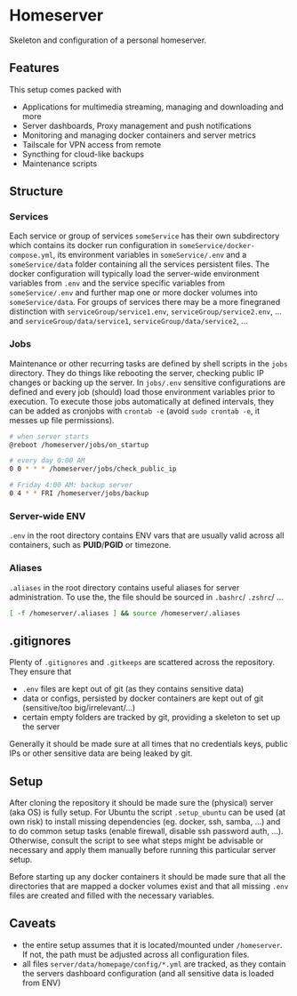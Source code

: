 # Homeserver

Skeleton and configuration of a personal homeserver.

## Features
This setup comes packed with
- Applications for multimedia streaming, managing and downloading and more
- Server dashboards, Proxy management and push notifications
- Monitoring and managing docker containers and server metrics
- Tailscale for VPN access from remote
- Syncthing for cloud-like backups
- Maintenance scripts

## Structure

### Services
Each service or group of services `someService` has their own subdirectory which contains its docker run configuration in `someService/docker-compose.yml`, its environment variables in `someService/.env` and a `someService/data` folder containing all the services persistent files. The docker configuration will typically load the server-wide environment variables from `.env` and the service specific variables from `someService/.env` and further map one or more docker volumes into `someService/data`. For groups of services there may be a more finegraned distinction with `serviceGroup/service1.env`, `serviceGroup/service2.env`, ... and `serviceGroup/data/service1`, `serviceGroup/data/service2`, ...

### Jobs
Maintenance or other recurring tasks are defined by shell scripts in the `jobs` directory. They do things like rebooting the server, checking public IP changes or backing up the server. In `jobs/.env` sensitive configurations are defined and every job (should) load those environment variables prior to execution. To execute those jobs automatically at defined intervals, they can be added as cronjobs with `crontab -e` (avoid `sudo crontab -e`, it messes up file permissions).

```bash
# when server starts
@reboot /homeserver/jobs/on_startup

# every day 0:00 AM
0 0 * * * /homeserver/jobs/check_public_ip

# Friday 4:00 AM: backup server
0 4 * * FRI /homeserver/jobs/backup
```

### Server-wide ENV
`.env` in the root directory contains ENV vars that are usually valid across all containers, such as **PUID**/**PGID** or timezone.

### Aliases
`.aliases` in the root directory contains useful aliases for server administration. To use the, the file should be sourced in `.bashrc`/ `.zshrc`/ ...

```bash
[ -f /homeserver/.aliases ] && source /homeserver/.aliases
```
## .gitignores
Plenty of `.gitignores` and `.gitkeeps` are scattered across the repository. They ensure that

- `.env` files are kept out of git (as they contains sensitive data)
- data or configs, persisted by docker containers are kept out of git (sensitive/too big/irrelevant/...)
- certain empty folders are tracked by git, providing a skeleton to set up the server

Generally it should be made sure at all times that no credentials keys, public IPs or other sensitive data are being leaked by git.

## Setup
After cloning the repository it should be made sure the (physical) server (aka OS) is fully setup. For Ubuntu the script `.setup_ubuntu` can be used (at own risk) to install missing dependencies (eg. docker, ssh, samba, ...) and to do common setup tasks (enable firewall, disable ssh password auth, ...). Otherwise, consult the script to see what steps might be advisable or necessary and apply them manually before running this particular server setup.

Before starting up any docker containers it should be made sure that all the directories that are mapped a docker volumes exist and that all missing `.env` files are created and filled with the necessary variables.

## Caveats
- the entire setup assumes that it is located/mounted under `/homeserver`. If not, the path must be adjusted across all configuration files.
- all files `server/data/homepage/config/*.yml` are tracked, as they contain the servers dashboard configuration (and all sensitive data is loaded from ENV)
